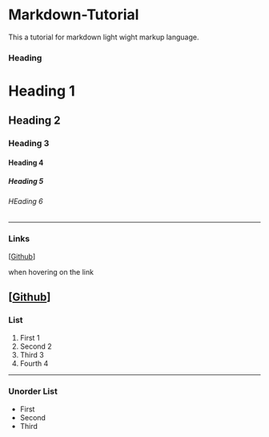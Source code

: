# Markdown-Tutorial
This a tutorial for markdown light wight markup language.
### Heading 
# Heading 1
## Heading 2
### Heading 3
#### Heading 4
##### Heading 5
###### HEading 6
---
### Links

[[Github](https://www.github.com)]

when hovering on the link

[[Github](https://github.com/SeluHadu "SeluHadu")]
---
### List
1. First 1
1. Second 2
1. Third 3
1. Fourth 4
---
### Unorder List
* First
* Second
* Third

